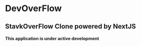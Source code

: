# DevOverFlow
## StavkOverFlow Clone powered by NextJS
#### This application is under active development
